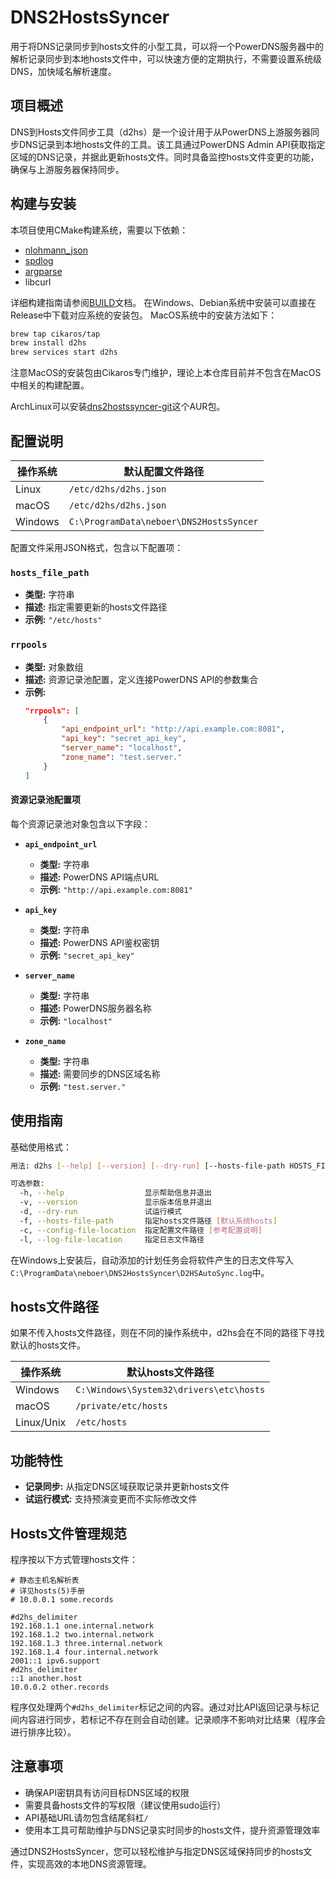 # DNS2HostsSyncer
用于将DNS记录同步到hosts文件的小型工具，可以将一个PowerDNS服务器中的解析记录同步到本地hosts文件中，可以快速方便的定期执行，不需要设置系统级DNS，加快域名解析速度。

## 项目概述
DNS到Hosts文件同步工具（d2hs）是一个设计用于从PowerDNS上游服务器同步DNS记录到本地hosts文件的工具。该工具通过PowerDNS Admin API获取指定区域的DNS记录，并据此更新hosts文件。同时具备监控hosts文件变更的功能，确保与上游服务器保持同步。

## 构建与安装
本项目使用CMake构建系统，需要以下依赖：
- [nlohmann_json](https://github.com/nlohmann/json)
- [spdlog](https://github.com/gabime/spdlog)
- [argparse](https://github.com/p-ranav/argparse)
- libcurl

详细构建指南请参阅[BUILD](./BUILD.md)文档。
在Windows、Debian系统中安装可以直接在Release中下载对应系统的安装包。
MacOS系统中的安装方法如下：
```sh
brew tap cikaros/tap
brew install d2hs
brew services start d2hs
```
注意MacOS的安装包由Cikaros专门维护，理论上本仓库目前并不包含在MacOS中相关的构建配置。

ArchLinux可以安装[dns2hostssyncer-git](https://aur.archlinux.org/pkgbase/dns2hostssyncer-git)这个AUR包。

## 配置说明
| 操作系统    | 默认配置文件路径                          |
|-------------|--------------------------------------------|
| Linux       | `/etc/d2hs/d2hs.json`                      |
| macOS       | `/etc/d2hs/d2hs.json`                      |
| Windows     | `C:\ProgramData\neboer\DNS2HostsSyncer`         |

配置文件采用JSON格式，包含以下配置项：

### `hosts_file_path`
- **类型:** 字符串
- **描述:** 指定需要更新的hosts文件路径
- **示例:** `"/etc/hosts"`

### `rrpools`
- **类型:** 对象数组
- **描述:** 资源记录池配置，定义连接PowerDNS API的参数集合
- **示例:**
  ```json
  "rrpools": [
      {
          "api_endpoint_url": "http://api.example.com:8081",
          "api_key": "secret_api_key",
          "server_name": "localhost",
          "zone_name": "test.server."
      }
  ]
  ```

#### 资源记录池配置项
每个资源记录池对象包含以下字段：

- **`api_endpoint_url`**
  - **类型:** 字符串
  - **描述:** PowerDNS API端点URL
  - **示例:** `"http://api.example.com:8081"`

- **`api_key`**
  - **类型:** 字符串
  - **描述:** PowerDNS API鉴权密钥
  - **示例:** `"secret_api_key"`

- **`server_name`**
  - **类型:** 字符串
  - **描述:** PowerDNS服务器名称
  - **示例:** `"localhost"`

- **`zone_name`**
  - **类型:** 字符串
  - **描述:** 需要同步的DNS区域名称
  - **示例:** `"test.server."`

## 使用指南
基础使用格式：
```bash
用法: d2hs [--help] [--version] [--dry-run] [--hosts-file-path HOSTS_FILE_PATH] [--config-file-location CONFIG_FILE_LOCATION]

可选参数:
  -h, --help                  显示帮助信息并退出
  -v, --version               显示版本信息并退出
  -d, --dry-run               试运行模式
  -f, --hosts-file-path       指定hosts文件路径 [默认系统hosts]
  -c, --config-file-location  指定配置文件路径 [参考配置说明]
  -l, --log-file-location     指定日志文件路径
```

在Windows上安装后，自动添加的计划任务会将软件产生的日志文件写入`C:\ProgramData\neboer\DNS2HostsSyncer\D2HSAutoSync.log`中。

## hosts文件路径
如果不传入hosts文件路径，则在不同的操作系统中，d2hs会在不同的路径下寻找默认的hosts文件。

| 操作系统    | 默认hosts文件路径                          |
|-------------|--------------------------------------------|
| Windows     | `C:\Windows\System32\drivers\etc\hosts`    |
| macOS       | `/private/etc/hosts`                       |
| Linux/Unix  | `/etc/hosts`                               |

## 功能特性
- **记录同步:** 从指定DNS区域获取记录并更新hosts文件
- **试运行模式:** 支持预演变更而不实际修改文件

## Hosts文件管理规范
程序按以下方式管理hosts文件：
```
# 静态主机名解析表
# 详见hosts(5)手册
# 10.0.0.1 some.records

#d2hs_delimiter
192.168.1.1 one.internal.network
192.168.1.2 two.internal.network
192.168.1.3 three.internal.network
192.168.1.4 four.internal.network
2001::1 ipv6.support
#d2hs_delimiter
::1 another.host
10.0.0.2 other.records
```
程序仅处理两个`#d2hs_delimiter`标记之间的内容。通过对比API返回记录与标记间内容进行同步，若标记不存在则会自动创建。记录顺序不影响对比结果（程序会进行排序比较）。

## 注意事项
- 确保API密钥具有访问目标DNS区域的权限
- 需要具备hosts文件的写权限（建议使用sudo运行）
- API基础URL请勿包含结尾斜杠`/`
- 使用本工具可帮助维护与DNS记录实时同步的hosts文件，提升资源管理效率

通过DNS2HostsSyncer，您可以轻松维护与指定DNS区域保持同步的hosts文件，实现高效的本地DNS资源管理。
